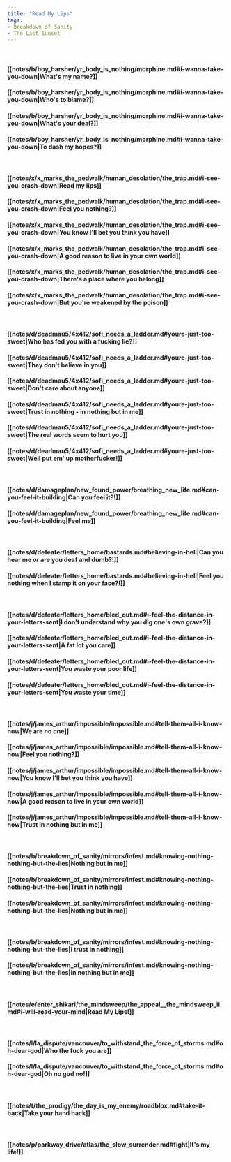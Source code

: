 ```yaml
---
title: "Read My Lips"
tags:
- Breakdown of Sanity
- The Last Sunset
---
```

&nbsp;
#### [[notes/b/boy_harsher/yr_body_is_nothing/morphine.md#i-wanna-take-you-down|What's my name?]]
#### [[notes/b/boy_harsher/yr_body_is_nothing/morphine.md#i-wanna-take-you-down|Who's to blame?]]
#### [[notes/b/boy_harsher/yr_body_is_nothing/morphine.md#i-wanna-take-you-down|What's your deal?]]
#### [[notes/b/boy_harsher/yr_body_is_nothing/morphine.md#i-wanna-take-you-down|To dash my hopes?]]
&nbsp;
#### [[notes/x/x_marks_the_pedwalk/human_desolation/the_trap.md#i-see-you-crash-down|Read my lips]]
#### [[notes/x/x_marks_the_pedwalk/human_desolation/the_trap.md#i-see-you-crash-down|Feel you nothing?]]
#### [[notes/x/x_marks_the_pedwalk/human_desolation/the_trap.md#i-see-you-crash-down|You know I'll bet you think you have]]
#### [[notes/x/x_marks_the_pedwalk/human_desolation/the_trap.md#i-see-you-crash-down|A good reason to live in your own world]]
#### [[notes/x/x_marks_the_pedwalk/human_desolation/the_trap.md#i-see-you-crash-down|There's a place where you belong]]
#### [[notes/x/x_marks_the_pedwalk/human_desolation/the_trap.md#i-see-you-crash-down|But you're weakened by the poison]]
&nbsp;
#### [[notes/d/deadmau5/4x412/sofi_needs_a_ladder.md#youre-just-too-sweet|Who has fed you with a fucking lie?]]
#### [[notes/d/deadmau5/4x412/sofi_needs_a_ladder.md#youre-just-too-sweet|They don't believe in you]]
#### [[notes/d/deadmau5/4x412/sofi_needs_a_ladder.md#youre-just-too-sweet|Don't care about anyone]]
#### [[notes/d/deadmau5/4x412/sofi_needs_a_ladder.md#youre-just-too-sweet|Trust in nothing - in nothing but in me]]
#### [[notes/d/deadmau5/4x412/sofi_needs_a_ladder.md#youre-just-too-sweet|The real words seem to hurt you]]
#### [[notes/d/deadmau5/4x412/sofi_needs_a_ladder.md#youre-just-too-sweet|Well put em' up motherfucker!]]
&nbsp;
#### [[notes/d/damageplan/new_found_power/breathing_new_life.md#can-you-feel-it-building|Can you feel it?!]]
#### [[notes/d/damageplan/new_found_power/breathing_new_life.md#can-you-feel-it-building|Feel me]]
&nbsp;
#### [[notes/d/defeater/letters_home/bastards.md#believing-in-hell|Can you hear me or are you deaf and dumb?!]]
#### [[notes/d/defeater/letters_home/bastards.md#believing-in-hell|Feel you nothing when I stamp it on your face?!]]
&nbsp;
#### [[notes/d/defeater/letters_home/bled_out.md#i-feel-the-distance-in-your-letters-sent|I don't understand why you dig one's own grave?]]
#### [[notes/d/defeater/letters_home/bled_out.md#i-feel-the-distance-in-your-letters-sent|A fat lot you care]]
#### [[notes/d/defeater/letters_home/bled_out.md#i-feel-the-distance-in-your-letters-sent|You waste your poor life]]
#### [[notes/d/defeater/letters_home/bled_out.md#i-feel-the-distance-in-your-letters-sent|You waste your time]]
&nbsp;
#### [[notes/j/james_arthur/impossible/impossible.md#tell-them-all-i-know-now|We are no one]]
#### [[notes/j/james_arthur/impossible/impossible.md#tell-them-all-i-know-now|Feel you nothing?]]
#### [[notes/j/james_arthur/impossible/impossible.md#tell-them-all-i-know-now|You know I'll bet you think you have]]
#### [[notes/j/james_arthur/impossible/impossible.md#tell-them-all-i-know-now|A good reason to live in your own world]]
#### [[notes/j/james_arthur/impossible/impossible.md#tell-them-all-i-know-now|Trust in nothing but in me]]
&nbsp;
#### [[notes/b/breakdown_of_sanity/mirrors/infest.md#knowing-nothing-nothing-but-the-lies|Nothing but in me]]
#### [[notes/b/breakdown_of_sanity/mirrors/infest.md#knowing-nothing-nothing-but-the-lies|Trust in nothing]]
#### [[notes/b/breakdown_of_sanity/mirrors/infest.md#knowing-nothing-nothing-but-the-lies|Nothing but in me]]
&nbsp;
#### [[notes/b/breakdown_of_sanity/mirrors/infest.md#knowing-nothing-nothing-but-the-lies|I trust in nothing]]
#### [[notes/b/breakdown_of_sanity/mirrors/infest.md#knowing-nothing-nothing-but-the-lies|In nothing but in me]]
&nbsp;
#### [[notes/e/enter_shikari/the_mindsweep/the_appeal__the_mindsweep_ii.md#i-will-read-your-mind|Read My Lips!]]
&nbsp;
#### [[notes/l/la_dispute/vancouver/to_withstand_the_force_of_storms.md#oh-dear-god|Who the fuck you are]]
#### [[notes/l/la_dispute/vancouver/to_withstand_the_force_of_storms.md#oh-dear-god|Oh no god  no!]]
&nbsp;
#### [[notes/t/the_prodigy/the_day_is_my_enemy/roadblox.md#take-it-back|Take your hand back]]
&nbsp;
#### [[notes/p/parkway_drive/atlas/the_slow_surrender.md#fight|It's my life!]]
